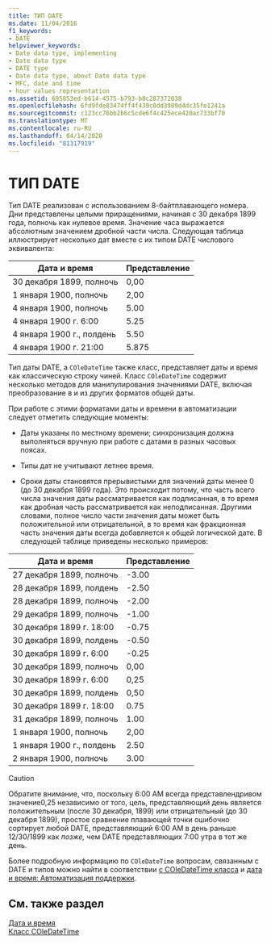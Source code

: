 ```yaml
---
title: ТИП DATE
ms.date: 11/04/2016
f1_keywords:
- DATE
helpviewer_keywords:
- Date data type, implementing
- Date data type
- DATE type
- Date data type, about Date data type
- MFC, date and time
- hour values representation
ms.assetid: 695853ed-b614-4575-b793-b8c287372038
ms.openlocfilehash: 6fd9fde83474ff4f439c0dd3989d4dc35fe1241a
ms.sourcegitcommit: c123cc76bb2b6c5cde6f4c425ece420ac733bf70
ms.translationtype: MT
ms.contentlocale: ru-RU
ms.lasthandoff: 04/14/2020
ms.locfileid: "81317919"
---
```

# <a name="date-type"></a>ТИП DATE

Тип DATE реализован с использованием 8-байтплавающего номера. Дни представлены целыми приращениями, начиная с 30 декабря 1899 года, полночь как нулевое время. Значение часа выражается абсолютным значением дробной части числа. Следующая таблица иллюстрирует несколько дат вместе с их типом DATE числового эквивалента:

|Дата и время|Представление|
|-------------------|--------------------|
|30 декабря 1899, полночь|0,00|
|1 января 1900, полночь|2,00|
|4 января 1900, полночь|5.00|
|4 января 1900 г. 6:00|5.25|
|4 января 1900 г., полдень|5.50|
|4 января 1900 г. 21:00|5.875|

Тип даты DATE, а `COleDateTime` также класс, представляет даты и время как классическую строку чиней. Класс `COleDateTime` содержит несколько методов для манипулирования значениями DATE, включая преобразование в и из других форматов общей даты.

При работе с этими форматами даты и времени в автоматизации следует отметить следующие моменты:

- Даты указаны по местному времени; синхронизация должна выполняться вручную при работе с датами в разных часовых поясах.

- Типы дат не учитывают летнее время.

- Сроки даты становятся прерывистыми для значений даты менее 0 (до 30 декабря 1899 года). Это происходит потому, что часть всего числа значения даты рассматривается как подписанная, в то время как дробная часть рассматривается как неподписанная. Другими словами, полное число части значения даты может быть положительной или отрицательной, в то время как фракционная часть значения даты всегда добавляется к общей логической дате. В следующей таблице приведены несколько примеров:

|Дата и время|Представление|
|-------------------|--------------------|
|27 декабря 1899, полночь|-3.00|
|28 декабря 1899, полдень|-2.50|
|28 декабря 1899, полночь|-2.00|
|29 декабря 1899, полночь|-1.00|
|30 декабря 1899 г. 18:00|-0.75|
|30 декабря 1899, полдень|-0.50|
|30 декабря 1899 г. 6:00|-0.25|
|30 декабря 1899, полночь|0,00|
|30 декабря 1899 г. 6:00|0,25|
|30 декабря 1899, полдень|0,50|
|30 декабря 1899 г. 18:00|0.75|
|31 декабря 1899, полночь|1.00|
|1 января 1900, полночь|2,00|
|1 января 1900 г., полдень|2.50|
|2 января 1900, полночь|3.00|

> [!CAUTION]
> Обратите внимание, что, поскольку 6:00 AM всегда представлендривом значение0,25 независимо от того, цель, представляющий день является положительным (после 30 декабря, 1899) или отрицательный (до 30 декабря 1899), простое сравнение плавающей точки ошибочно сортирует любой DATE, представляющий 6:00 AM в день раньше 12/30/1899 как *позже,* чем DATE представляющих 7:00 утра в тот же день.

Более подробную информацию по `COleDateTime` вопросам, связанным с DATE и типов можно найти в соответствии [с COleDateTime класса](../atl-mfc-shared/reference/coledatetime-class.md) и [дата и время: Автоматизация поддержки](../atl-mfc-shared/date-and-time-automation-support.md).

## <a name="see-also"></a>См. также раздел

[Дата и время](../atl-mfc-shared/date-and-time.md)<br/>
[Класс COleDateTime](../atl-mfc-shared/reference/coledatetime-class.md)
